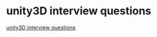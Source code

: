 # unity3D interview questions
[unity3D interview questions](https://aiwithcloud.com/2022/09/16/unity3d_interview_questions/)